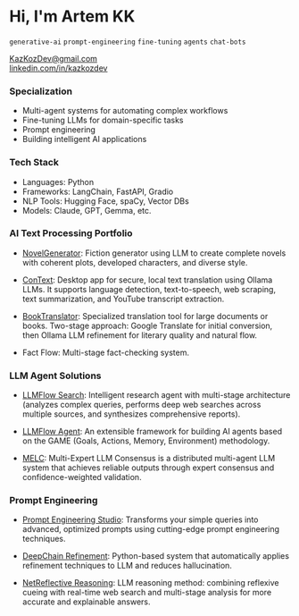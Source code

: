 # Hi, I'm Artem KK
`generative-ai` `prompt-engineering` `fine-tuning` `agents` `chat-bots` 

KazKozDev@gmail.com  
[linkedin.com/in/kazkozdev](https://linkedin.com/in/kazkozdev)

### Specialization
- Multi-agent systems for automating complex workflows  
- Fine-tuning LLMs for domain-specific tasks  
- Prompt engineering 
- Building intelligent AI applications  

### Tech Stack
- Languages: Python
- Frameworks: LangChain, FastAPI, Gradio
- NLP Tools: Hugging Face, spaCy, Vector DBs
- Models: Claude, GPT, Gemma, etc.

### AI Text Processing Portfolio

- [NovelGenerator](https://github.com/KazKozDev/NovelGenerator): Fiction generator using LLM to create complete novels with coherent plots, developed characters, and diverse style.

- [ConText](https://github.com/KazKozDev/ConText): Desktop app for secure, local text translation using Ollama LLMs. It supports language detection, text-to-speech, web scraping, text summarization, and YouTube transcript extraction.

- [BookTranslator](https://github.com/KazKozDev/book-translator): Specialized translation tool for large documents or books. Two-stage approach: Google Translate for initial conversion, then Ollama LLM refinement for literary quality and natural flow.

- Fact Flow: Multi-stage fact-checking system.


### LLM Agent Solutions

- [LLMFlow Search](https://github.com/KazKozDev/llmflow-search): Intelligent research agent with multi-stage architecture (analyzes complex queries, performs deep web searches across multiple sources, and synthesizes comprehensive reports).  

- [LLMFlow Agent](https://github.com/KazKozDev/LLMFlow): An extensible framework for building AI agents based on the GAME (Goals, Actions, Memory, Environment) methodology.

- [MELC](https://github.com/KazKozDev/multi-expert-consensus): Multi-Expert LLM Consensus is a distributed multi-agent LLM system that achieves reliable outputs through expert consensus and confidence-weighted validation.


### Prompt Engineering

- [Prompt Engineering Studio](https://github.com/KazKozDev/prompt-engineering-studio): Transforms your simple queries into advanced, optimized prompts using cutting-edge prompt engineering techniques.

- [DeepChain Refinement](https://github.com/KazKozDev/deepchain-refinement): Python-based system that automatically applies refinement techniques to LLM and reduces hallucination.

- [NetReflective Reasoning](https://github.com/KazKozDev/net-reflective-reasoning-llm): LLM reasoning method: combining reflexive cueing with real-time web search and multi-stage analysis for more accurate and explainable answers.



  
